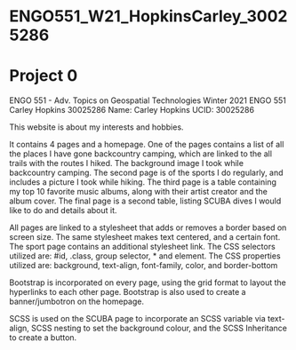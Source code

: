 # ENGO551_W21_HopkinsCarley_30025286
# Project 0

ENGO 551 - Adv. Topics on Geospatial Technologies
Winter 2021 ENGO 551 Carley Hopkins 30025286
Name: Carley Hopkins
UCID: 30025286

This website is about my interests and hobbies.

It contains 4 pages and a homepage.
One of the pages contains a list of all the places I have gone backcountry camping, which are linked to the all trails with the routes I hiked. The background image I took while backcountry camping.
The second page is of the sports I do regularly, and includes a picture I took while hiking.
The third page is a table containing my top 10 favorite music albums, along with their artist creator and the album cover.
The final page is a second table, listing SCUBA dives I would like to do and details about it.

All pages are linked to a stylesheet that adds or removes a border based on screen size. 
The same stylesheet makes text centered, and a certain font.
The sport page contains an additional stylesheet link.
The CSS selectors utilized are: #id, .class, group selector, * and element.
The CSS properties utilized are: background, text-align, font-family, color, and border-bottom

Bootstrap is incorporated on every page, using the grid format to layout the hyperlinks to each other page.
Bootstrap is also used to create a banner/jumbotron on the homepage.

SCSS is used on the SCUBA page to incorporate an SCSS variable via text-align, SCSS nesting to set the background colour, and the SCSS Inheritance to create a button.

